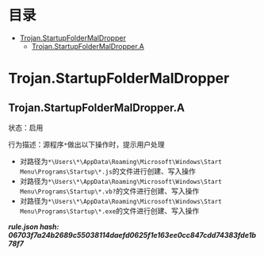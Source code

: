 



目录
==

* [Trojan.StartupFolderMalDropper](#trojanstartupfoldermaldropper)
	* [Trojan.StartupFolderMalDropper.A](#trojanstartupfoldermaldroppera)

# Trojan.StartupFolderMalDropper

## Trojan.StartupFolderMalDropper.A
  
状态：启用

行为描述：源程序`*`做出以下操作时，提示用户处理
- 对路径为`*\Users\*\AppData\Roaming\Microsoft\Windows\Start Menu\Programs\Startup\*.js`的文件进行创建、写入操作
- 对路径为`*\Users\*\AppData\Roaming\Microsoft\Windows\Start Menu\Programs\Startup\*.vb?`的文件进行创建、写入操作
- 对路径为`*\Users\*\AppData\Roaming\Microsoft\Windows\Start Menu\Programs\Startup\*.exe`的文件进行创建、写入操作
  
***rule.json hash: 06703f7a24b2689c55038114daefd0625f1e163ee0cc847cdd74383fde1b78f7***